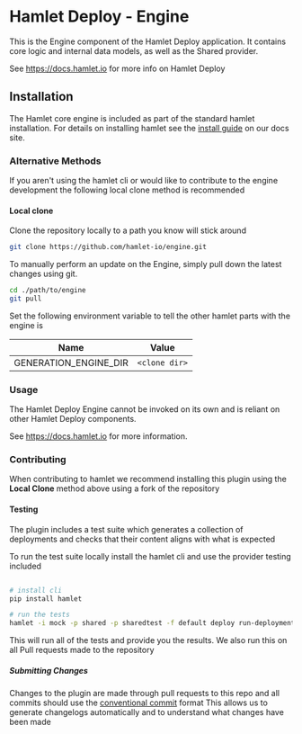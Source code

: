 # Hamlet Deploy - Engine

This is the Engine component of the Hamlet Deploy application. It contains core logic and internal data models, as well as the Shared provider.

See https://docs.hamlet.io for more info on Hamlet Deploy

## Installation

The Hamlet core engine is included as part of the standard hamlet installation. For details on installing hamlet see the [install guide](https://docs.hamlet.io/docs/getting-started/install) on our docs site.

### Alternative Methods

If you aren't using the hamlet cli or would like to contribute to the engine development the following local clone method is recommended

#### Local clone

Clone the repository locally to a path you know will stick around

```bash
git clone https://github.com/hamlet-io/engine.git
```

To manually perform an update on the Engine, simply pull down the latest changes using git.

```bash
cd ./path/to/engine
git pull
```

Set the following environment variable to tell the other hamlet parts with the engine is

| Name                  | Value              |
|-----------------------|--------------------|
| GENERATION_ENGINE_DIR | `<clone dir>`

### Usage

The Hamlet Deploy Engine cannot be invoked on its own and is reliant on other Hamlet Deploy components.

See https://docs.hamlet.io for more information.

### Contributing

When contributing to hamlet we recommend installing this plugin using the **Local Clone** method above using a fork of the repository

#### Testing

The plugin includes a test suite which generates a collection of deployments and checks that their content aligns with what is expected

To run the test suite locally install the hamlet cli and use the provider testing included

```bash

# install cli
pip install hamlet

# run the tests
hamlet -i mock -p shared -p sharedtest -f default deploy run-deployments -o /tmp/results_dir
```

This will run all of the tests and provide you the results. We also run this on all Pull requests made to the repository

##### Submitting Changes

Changes to the plugin are made through pull requests to this repo and all commits should use the [conventional commit](https://www.conventionalcommits.org/en/v1.0.0/) format
This allows us to generate changelogs automatically and to understand what changes have been made
